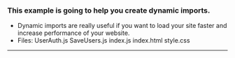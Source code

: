 ### This example is going to help you create dynamic imports.
* Dynamic imports are really useful if you want to load your site faster and increase performance of your website.
* Files: 
    UserAuth.js
    SaveUsers.js
    index.js
    index.html
    style.css
___